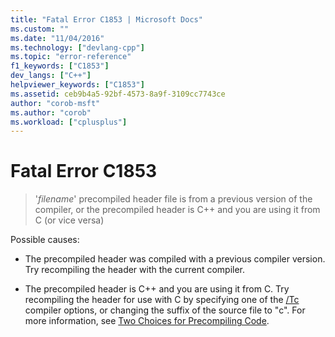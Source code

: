 ```yaml
---
title: "Fatal Error C1853 | Microsoft Docs"
ms.custom: ""
ms.date: "11/04/2016"
ms.technology: ["devlang-cpp"]
ms.topic: "error-reference"
f1_keywords: ["C1853"]
dev_langs: ["C++"]
helpviewer_keywords: ["C1853"]
ms.assetid: ceb9b4a5-92bf-4573-8a9f-3109cc7743ce
author: "corob-msft"
ms.author: "corob"
ms.workload: ["cplusplus"]
---
```

# Fatal Error C1853
  
> '*filename*' precompiled header file is from a previous version of the compiler, or the precompiled header is C++ and you are using it from C (or vice versa)  
  
Possible causes:  
  
-   The precompiled header was compiled with a previous compiler version. Try recompiling the header with the current compiler.  
  
-   The precompiled header is C++ and you are using it from C. Try recompiling the header for use with C by specifying one of the [/Tc](../../build/reference/tc-tp-tc-tp-specify-source-file-type.md) compiler options, or changing the suffix of the source file to "c". For more information, see [Two Choices for Precompiling Code](../../build/reference/creating-precompiled-header-files.md#two-choices-for-precompiling-code).